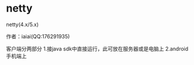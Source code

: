 # netty
netty(4.x/5.x)

作者：iaiai(QQ:176291935)

客户端分两部分
1.接java sdk中直接运行，此可放在服务器或是电脑上
2.android手机端上
